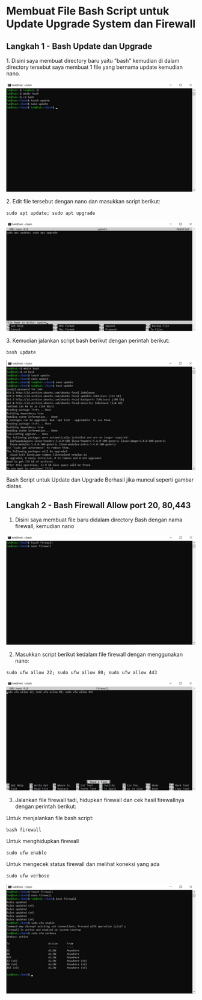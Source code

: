 # Membuat File Bash Script untuk Update Upgrade System dan Firewall

## Langkah 1 - Bash Update dan Upgrade

<p>1. Disini saya membuat directory baru yaitu "bash" kemudian di dalam directory tersebut saya membuat 1 file yang bernama update kemudian nano. 

![Img 31](assets/31.jpg)

<p>2. Edit file tersebut dengan nano dan masukkan script berikut:

```
sudo apt update; sudo apt upgrade
```

![Img 32](assets/32.jpg)

<p>3. Kemudian jalankan script bash berikut dengan perintah berikut:

```
bash update
```

![Img 33](assets/33.jpg)

Bash Script untuk Update dan Upgrade Berhasil jika muncul seperti gambar diatas.

## Langkah 2 - Bash Firewall Allow port 20, 80,443
1. Disini saya membuat file baru didalam directory Bash dengan nama firewall, kemudian nano

![Img 34](assets/34.jpg)
  
2. Masukkan script berikut kedalam file firewall dengan menggunakan nano:
  
```
sudo ufw allow 22; sudo ufw allow 80; sudo ufw allow 443
```
  
![Img 36](assets/36.jpg)
  
3. Jalankan file firewall tadi, hidupkan firewall dan cek hasil firewallnya dengan perintah berikut:

Untuk menjalankan file bash script:
  
```
bash firewall
```
  
Untuk menghidupkan firewall

```
sudo ufw enable
```
 
Untuk mengecek status firewall dan melihat koneksi yang ada
  
```
sudo ufw verbose
```
  
![Img 35](assets/35.jpg)
